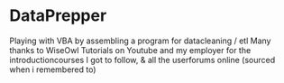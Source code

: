 # DataPrepper
Playing with VBA by assembling a program for datacleaning / etl
Many thanks to WiseOwl Tutorials on Youtube and my employer for the introductioncourses I got to follow,
& all the userforums online (sourced when i remembered to)
